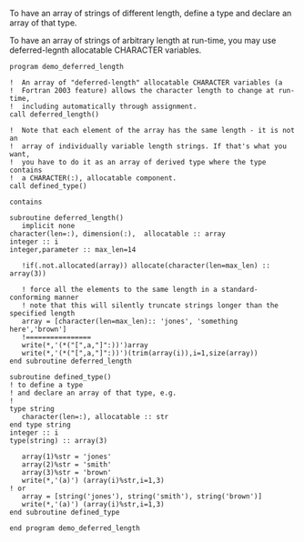 ﻿To have an array of strings of different length, define a type 
and declare an array of that type.

To have an array of strings of arbitrary length at run-time, you may
use deferred-legnth allocatable CHARACTER variables.

    program demo_deferred_length
    
    !  An array of "deferred-length" allocatable CHARACTER variables (a
    !  Fortran 2003 feature) allows the character length to change at run-time,
    !  including automatically through assignment.
    call deferred_length()
    
    !  Note that each element of the array has the same length - it is not an
    !  array of individually variable length strings. If that's what you want,
    !  you have to do it as an array of derived type where the type contains
    !  a CHARACTER(:), allocatable component.
    call defined_type()
    
    contains
    
    subroutine deferred_length()
       implicit none
    character(len=:), dimension(:),  allocatable :: array
    integer :: i
    integer,parameter :: max_len=14
    
       !if(.not.allocated(array)) allocate(character(len=max_len) :: array(3))
    
       ! force all the elements to the same length in a standard-conforming manner
       ! note that this will silently truncate strings longer than the specified length
       array = [character(len=max_len):: 'jones', 'something here','brown']
       !================
       write(*,'(*("[",a,"]":))')array
       write(*,'(*("[",a,"]":))')(trim(array(i)),i=1,size(array))
    end subroutine deferred_length
    
    subroutine defined_type()
    ! to define a type
    ! and declare an array of that type, e.g.
    !
    type string
       character(len=:), allocatable :: str
    end type string
    integer :: i
    type(string) :: array(3)
    
       array(1)%str = 'jones'
       array(2)%str = 'smith'
       array(3)%str = 'brown'
       write(*,'(a)') (array(i)%str,i=1,3)
    ! or
       array = [string('jones'), string('smith'), string('brown')]
       write(*,'(a)') (array(i)%str,i=1,3)
    end subroutine defined_type
    
    end program demo_deferred_length
